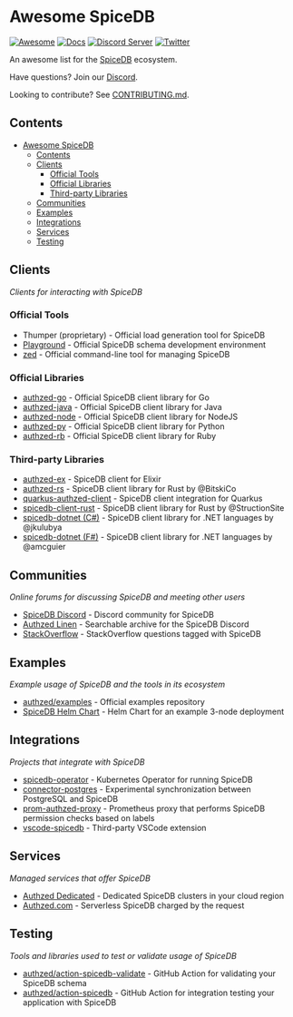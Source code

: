 # Awesome SpiceDB

[![Awesome](https://awesome.re/badge-flat2.svg)](https://awesome.re)
[![Docs](https://img.shields.io/badge/docs-authzed.com-%234B4B6C "Authzed Documentation")](https://docs.authzed.com)
[![Discord Server](https://img.shields.io/discord/844600078504951838?color=7289da&logo=discord "Discord Server")](https://discord.gg/jTysUaxXzM)
[![Twitter](https://img.shields.io/twitter/follow/authzed?color=%23179CF0&logo=twitter&style=flat-square "@authzed on Twitter")](https://twitter.com/authzed)

An awesome list for the [SpiceDB] ecosystem.

Have questions? Join our [Discord].

Looking to contribute? See [CONTRIBUTING.md].

[SpiceDB]: https://github.com/authzed/spicedb
[Discord]: https://authzed.com/discord
[CONTRIBUTING.md]: https://github.com/authzed/spicedb/blob/main/CONTRIBUTING.md

## Contents

- [Awesome SpiceDB](#awesome-spicedb)
  - [Contents](#contents)
  - [Clients](#clients)
    - [Official Tools](#official-tools)
    - [Official Libraries](#official-libraries)
    - [Third-party Libraries](#third-party-libraries)
  - [Communities](#communities)
  - [Examples](#examples)
  - [Integrations](#integrations)
  - [Services](#services)
  - [Testing](#testing)

## Clients

_Clients for interacting with SpiceDB_

### Official Tools

- Thumper (proprietary) - Official load generation tool for SpiceDB
- [Playground](https://play.authzed.com) - Official SpiceDB schema development environment
- [zed](https://github.com/authzed/zed) - Official command-line tool for managing SpiceDB

### Official Libraries

- [authzed-go](https://github.com/authzed/authzed-go) - Official SpiceDB client library for Go
- [authzed-java](https://github.com/authzed/authzed-java) - Official SpiceDB client library for Java
- [authzed-node](https://github.com/authzed/authzed-node) - Official SpiceDB client library for NodeJS
- [authzed-py](https://github.com/authzed/authzed-py) - Official SpiceDB client library for Python
- [authzed-rb](https://github.com/authzed/authzed-rb) - Official SpiceDB client library for Ruby

### Third-party Libraries

- [authzed-ex](https://github.com/goodhamgupta/authzed_ex) - SpiceDB client for Elixir
- [authzed-rs](https://github.com/BitskiCo/authzed-rs) - SpiceDB client library for Rust by @BitskiCo
- [quarkus-authzed-client](https://github.com/iocanel/quarkus-authzed-client) - SpiceDB client integration for Quarkus
- [spicedb-client-rust](https://github.com/StructionSite/spicedb-client-rust) - SpiceDB client library for Rust by @StructionSite
- [spicedb-dotnet (C#)](https://github.com/jkulubya/authzed-dotnet) - SpiceDB client library for .NET languages by @jkulubya
- [spicedb-dotnet (F#)](https://github.com/amcguier/authzed-dotnet) - SpiceDB client library for .NET languages by @amcguier


## Communities

_Online forums for discussing SpiceDB and meeting other users_

- [SpiceDB Discord](https://authzed.com/discord) - Discord community for SpiceDB
- [Authzed Linen](https://linen.authzed.com) - Searchable archive for the SpiceDB Discord
- [StackOverflow](https://stackoverflow.com/questions/tagged/spicedb) - StackOverflow questions tagged with SpiceDB

## Examples

_Example usage of SpiceDB and the tools in its ecosystem_

- [authzed/examples](https://github.com/authzed/examples) - Official examples repository
- [SpiceDB Helm Chart](https://github.com/jonwhitty/helm-charts/tree/master/charts/spicedb) - Helm Chart for an example 3-node deployment

## Integrations

_Projects that integrate with SpiceDB_

- [spicedb-operator](https://github.com/authzed/spicedb-operator) - Kubernetes Operator for running SpiceDB
- [connector-postgres](https://github.com/authzed/connector-postgresql) - Experimental synchronization between PostgreSQL and SpiceDB
- [prom-authzed-proxy](https://github.com/authzed/prom-authzed-proxy) - Prometheus proxy that performs SpiceDB permission checks based on labels
- [vscode-spicedb](https://github.com/nhedger/vscode-spicedb) - Third-party VSCode extension

## Services

_Managed services that offer SpiceDB_

- [Authzed Dedicated](https://authzed.com/pricing) - Dedicated SpiceDB clusters in your cloud region
- [Authzed.com](https://app.authzed.com) - Serverless SpiceDB charged by the request

## Testing

_Tools and libraries used to test or validate usage of SpiceDB_

- [authzed/action-spicedb-validate](https://github.com/authzed/action-spicedb-validate) - GitHub Action for validating your SpiceDB schema
- [authzed/action-spicedb](https://github.com/authzed/action-spicedb) - GitHub Action for integration testing your application with SpiceDB
